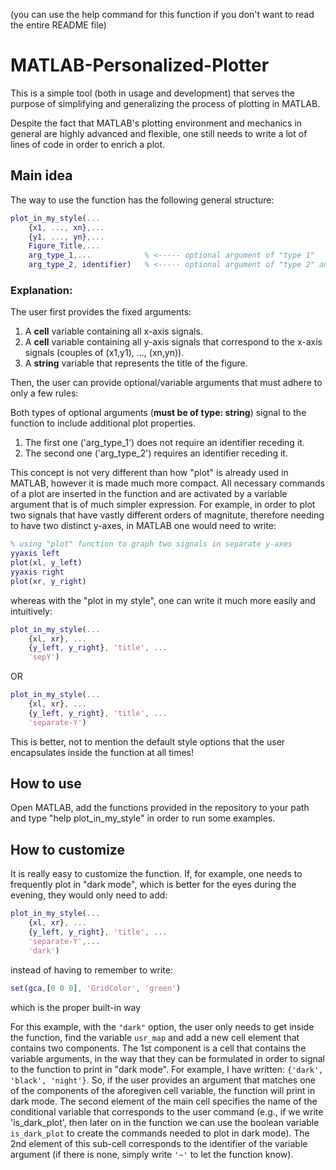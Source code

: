 (you can use the help command for this function if you don't want to read the entire README file)
# MATLAB-Personalized-Plotter

This is a simple tool (both in usage and development) that serves the purpose of simplifying and generalizing the process of plotting in MATLAB.

Despite the fact that MATLAB's plotting environment and mechanics in general are highly advanced and flexible, one still needs to write a lot of lines of code in order to enrich a plot. 

## Main idea

The way to use the function has the following general structure:

``` MATLAB
plot_in_my_style(...
    {x1, ..., xn},...
    {y1, ..., yn},...
    Figure_Title,...
    arg_type_1,...            % <----- optional argument of "type 1"
    arg_type_2, identifier)   % <----- optional argument of "type 2" and its identifier
```
### Explanation:

The user first provides the fixed arguments: 
1. A **cell** variable containing all x-axis signals.  
2. A **cell** variable containing all y-axis signals that correspond to the x-axis signals (couples of (x1,y1), ..., (xn,yn)).
3. A **string** variable that represents the title of the figure.

Then, the user can provide optional/variable arguments that must adhere to only a few rules:

Both types of optional arguments (**must be of type: string**) signal to the function to include additional plot properties. 

1. The first one ('arg_type_1') does not require an identifier receding it.
2. The second one ('arg_type_2') requires an identifier receding it.

This concept is not very different than how "plot" is already used in MATLAB, however it is made much more compact. All necessary commands of a plot are inserted in the function and are activated by a variable argument that is of much simpler expression.
For example, in order to plot two signals that have vastly different orders of magnitute, therefore needing to have two distinct y-axes, in MATLAB one would need to write:

``` MATLAB
% using "plot" function to graph two signals in separate y-axes 
yyaxis left
plot(xl, y_left)
yyaxis right
plot(xr, y_right)
```
whereas with the "plot in my style", one can write it much more easily and intuitively:

``` MATLAB
plot_in_my_style(...
    {xl, xr}, ...
    {y_left, y_right}, 'title', ...
    'sepY')
```    
OR
``` MATLAB
plot_in_my_style(...
    {xl, xr}, ...
    {y_left, y_right}, 'title', ...
    'separate-Y')
```
This is better, not to mention the default style options that the user encapsulates inside the function at all times!

## How to use

Open MATLAB, add the functions provided in the repository to your path and type "help plot_in_my_style" in order to run some examples.


## How to customize

It is really easy to customize the function.
If, for example, one needs to frequently plot in "dark mode", which is better for the eyes during the evening, they would only need to add:

``` MATLAB
plot_in_my_style(...
    {xl, xr}, ...
    {y_left, y_right}, 'title', ...
    'separate-Y',...
    'dark')
```
instead of having to remember to write:

``` MATLAB
set(gca,[0 0 0], 'GridColor', 'green')
```

which is the proper built-in way

For this example, with the ```"dark"``` option, the user only needs to get inside the function, find the variable ```usr_map```  and add a new cell element that contains two components. The 1st component is a cell that contains the variable arguments, in the way that they can be formulated in order to signal to the function to print in "dark mode". For example, I have written: ```{'dark', 'black', 'night'}```. So, if the user provides an argument that matches one of the components of the aforegiven cell variable, the function will print in dark mode. The second element of the main cell specifies the name of the conditional variable that corresponds to the user command (e.g., if we write 'is_dark_plot', then later on in the function we can use the boolean variable ```is_dark_plot``` to create the commands needed to plot in dark mode). The 2nd element of this sub-cell corresponds to the identifier of the variable argument (if there is none, simply write ```'~'``` to let the function know).  

